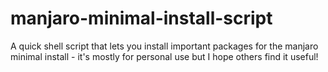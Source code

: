 # manjaro-minimal-install-script
A quick shell script that lets you install important packages for the manjaro minimal install - it's mostly for personal use but I hope others find it useful!
